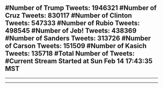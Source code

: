 #Number of Trump Tweets: 1946321
#Number of Cruz Tweets: 830117
#Number of Clinton Tweets: 547333
#Number of Rubio Tweets: 498545
#Number of Jeb! Tweets: 438369
#Number of Sanders Tweets: 313726
#Number of Carson Tweets: 151509
#Number of Kasich Tweets: 135718
#Total Number of Tweets:  
#Current Stream Started at Sun Feb 14 17:43:35 MST
---
---
---
